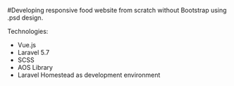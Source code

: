 
#Developing responsive food website from scratch without Bootstrap using .psd design.

Technologies: 
- Vue.js
- Laravel 5.7
- SCSS
- AOS Library
- Laravel Homestead as development environment
